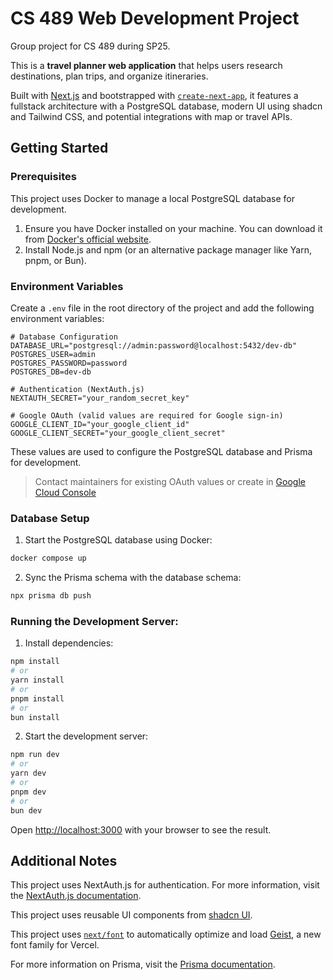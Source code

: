 # CS 489 Web Development Project

Group project for CS 489 during SP25.

This is a **travel planner web application** that helps users research destinations, plan trips, and organize itineraries.

Built with [Next.js](https://nextjs.org) and bootstrapped with [`create-next-app`](https://nextjs.org/docs/app/api-reference/cli/create-next-app), it features a fullstack architecture with a PostgreSQL database, modern UI using shadcn and Tailwind CSS, and potential integrations with map or travel APIs.

## Getting Started

### Prerequisites
This project uses Docker to manage a local PostgreSQL database for development.

1. Ensure you have Docker installed on your machine. You can download it from [Docker's official website](https://www.docker.com/).
2. Install Node.js and npm (or an alternative package manager like Yarn, pnpm, or Bun).

### Environment Variables

Create a `.env` file in the root directory of the project and add the following environment variables:

```properties
# Database Configuration
DATABASE_URL="postgresql://admin:password@localhost:5432/dev-db"
POSTGRES_USER=admin
POSTGRES_PASSWORD=password
POSTGRES_DB=dev-db

# Authentication (NextAuth.js)
NEXTAUTH_SECRET="your_random_secret_key"

# Google OAuth (valid values are required for Google sign-in)
GOOGLE_CLIENT_ID="your_google_client_id"
GOOGLE_CLIENT_SECRET="your_google_client_secret"
```

These values are used to configure the PostgreSQL database and Prisma for development.

> Contact maintainers for existing OAuth values or create in [Google Cloud Console](https://console.cloud.google.com/)

### Database Setup
1. Start the PostgreSQL database using Docker:
```bash
docker compose up
```
2. Sync the Prisma schema with the database schema:
```bash
npx prisma db push
```

### Running the Development Server:
1. Install dependencies:
```bash
npm install
# or
yarn install
# or
pnpm install
# or
bun install
```
2. Start the development server:
```bash
npm run dev
# or
yarn dev
# or
pnpm dev
# or
bun dev
```

Open [http://localhost:3000](http://localhost:3000) with your browser to see the result.

## Additional Notes

This project uses NextAuth.js for authentication. For more information, visit the [NextAuth.js documentation](https://next-auth.js.org/).

This project uses reusable UI components from [shadcn UI](https://ui.shadcn.com/).

This project uses [`next/font`](https://nextjs.org/docs/app/building-your-application/optimizing/fonts) to automatically optimize and load [Geist](https://vercel.com/font), a new font family for Vercel.

For more information on Prisma, visit the [Prisma documentation](https://www.prisma.io/docs/).